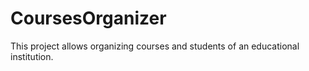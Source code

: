 # CoursesOrganizer
This project allows organizing courses and students of an educational institution.
